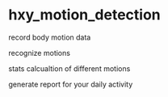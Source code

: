 # hxy_motion_detection

record body motion data

recognize motions

stats calcualtion of different motions

generate report for your daily activity
